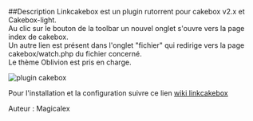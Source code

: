 ##Description
Linkcakebox est un  plugin rutorrent pour cakebox v2.x et Cakebox-light.  
Au clic sur le bouton de la toolbar un nouvel onglet s'ouvre vers la page index de cakebox.  
Un autre lien est présent dans l'onglet "fichier" qui redirige vers la page cakebox/watch.php du fichier concerné.  
Le thème Oblivion est pris en charge.

![plugin cakebox](http://images.mondedie.fr/images/jhg6c.png)

Pour l'installation et la configuration suivre ce lien
[wiki linkcakebox](https://github.com/Cakebox/linkcakebox/wiki/Linkcakebox-plugin-pour-rutorrent)


Auteur : Magicalex
